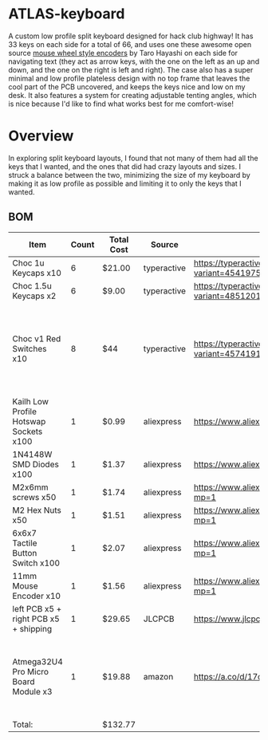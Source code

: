 # ATLAS-keyboard
A custom low profile split keyboard designed for hack club highway! It has 33 keys on each side for a total of 66, and uses one these awesome open source [mouse wheel style encoders](https://github.com/Taro-Hayashi/THQWGD0010) by Taro Hayashi on each side for navigating text (they act as arrow keys, with the one on the left as an up and down, and the one on the right is left and right). The case also has a super minimal and low profile plateless design with no top frame that leaves the cool part of the PCB uncovered, and keeps the keys nice and low on my desk. It also features a system for creating adjustable tenting angles, which is nice because I'd like to find what works best for me comfort-wise!

# Overview
In exploring split keyboard layouts, I found that not many of them had all the keys that I wanted, and the ones that did had crazy layouts and sizes. I struck a balance between the two, minimizing the size of my keyboard by making it as low profile as possible and limiting it to only the keys that I wanted.

## BOM 

|Item                                  |Count|Total Cost|Source     |Link                                                                 |Notes                                                                                       |
|--------------------------------------|-----|----------|-----------|---------------------------------------------------------------------|--------------------------------------------------------------------------------------------|
|Choc 1u Keycaps x10                   |6    |$21.00    |typeractive|https://typeractive.xyz/products/mbk-keycaps?variant=45419753111783  |                                                                                            |
|Choc 1.5u Keycaps x2                  |6    |$9.00     |typeractive|https://typeractive.xyz/products/mbk-keycaps?variant=48512019333351  |                                                                                            |
|Choc v1 Red Switches x10              |8    |$44       |typeractive|https://typeractive.xyz/products/choc-switches?variant=45741919240423|A little more expensive than some alternatives, but free shipping brings it below all others|
|Kailh Low Profile Hotswap Sockets x100|1    |$0.99     |aliexpress |https://www.aliexpress.us/item/3256803389452947.html                 |First time discount                                                                         |
|1N4148W SMD Diodes x100               |1    |$1.37     |aliexpress |https://www.aliexpress.com/item/3256806137153769.html                |                                                                                            |
|M2x6mm screws x50                     |1    |$1.74     |aliexpress |https://www.aliexpress.com/item/2255801062616407.html?mp=1           |                                                                                            |
|M2 Hex Nuts x50                       |1    |$1.51     |aliexpress |https://www.aliexpress.com/item/3256807407546447.html?mp=1           |                                                                                            |
|6x6x7 Tactile Button Switch x100      |1    |$2.07     |aliexpress |https://www.aliexpress.com/item/3256803858853331.html?mp=1           |                                                                                            |
|11mm Mouse Encoder x10                |1    |$1.56     |aliexpress |https://www.aliexpress.com/item/3256801290854651.html?mp=1           |                                                                                            |
|left PCB x5 + right PCB x5 + shipping |1    |$29.65    |JLCPCB     |https://www.jlcpcb.com/                                              |                                                                                            |
|Atmega32U4 Pro Micro Board Module x3  |1    |$19.88    |amazon     |https://a.co/d/17oYyaQ                                               |I want 3 just in case I blow one up or something, and this is a pretty good bundle          |
|Total:                                |     |$132.77   |           |                                                                     |                                                                                            |
